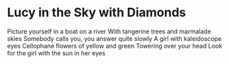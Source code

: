 # Lucy in the Sky with Diamonds
Picture yourself in a boat on a river
With tangerine trees and marmalade skies
Somebody calls you, you answer quite slowly
A girl with kaleidoscope eyes
Cellophane flowers of yellow and green
Towering over your head
Look for the girl with the sun in her eyes
